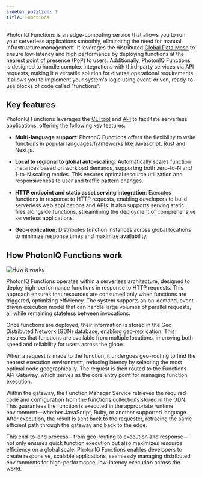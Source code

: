```yaml
---
sidebar_position: 1
title: Functions
---
```



PhotonIQ Functions is an edge-computing service that allows you to run your serverless applications smoothly, eliminating the need for manual infrastructure management. It leverages the distributed [Global Data Mesh](https://www.macrometa.com/platform/global-data-mesh) to ensure low-latency and high performance by deploying functions at the nearest point of presence (PoP) to users. Additionally, PhotonIQ Functions is designed to handle complex integrations with third-party services via API requests, making it a versatile solution for diverse operational requirements. It allows you to implement your system's logic using event-driven, ready-to-use blocks of code called "functions".

## Key features

PhotonIQ Functions leverages the  [CLI tool](functions-cli.md) and [API](https://www.macrometa.com/docs/apiFaas#/) to facilitate serverless applications, offering the following key features:

- **Multi-language support**: PhotonQ Functions offers the flexibility to write functions in popular languages/frameworks like Javascript, Rust and Next.js.

- **Local to regional to global auto-scaling**: Automatically scales function instances based on workload demands, supporting both zero-to-N and 1-to-N scaling modes. This ensures optimal resource utilization and responsiveness to user and traffic pattern changes.

- **HTTP endpoint and static asset serving integration**: Executes functions in response to HTTP requests, enabling developers to build serverless web applications and APIs. It also supports serving static files alongside functions, streamlining the deployment of comprehensive serverless applications.

- **Geo-replication**: Distributes function instances across global locations to minimize response times and maximize availability.



<grid cols={3}>
 <card
    heading="Quickstart"
    description="Create and deploy your first function in minutes."
    href="/photoniq/functions/functions-quickstart"
  />
   <card
    heading="Functions CLI commands"
    description="Explore CLI commands for managing functions."
    href="/photoniq/functions/functions-cli"
  />
   <card
    heading="Functions API"
    description="Integrate functions into your application via API."
    href="https://www.macrometa.com/docs/apiFaas#/"
  />
 </grid>

## How PhotonIQ Functions work
![How it works](/img/functions/how-it-works.png)

PhotonIQ Functions operates within a serverless architecture, designed to deploy high-performance functions in response to HTTP requests. This approach ensures that resources are consumed only when functions are triggered, optimizing efficiency. The system supports an on-demand, event-driven execution model that can handle large volumes of parallel requests, all while remaining stateless between invocations.

Once functions are deployed, their information is stored in the Geo Distributed Network (GDN) database, enabling geo-replication. This ensures that functions are available from multiple locations, improving both speed and reliability for users across the globe.

When a request is made to the function, it undergoes geo-routing to find the nearest execution environment, reducing latency by selecting the most optimal node geographically. The request is then routed to the Functions API Gateway, which serves as the core entry point for managing function execution.

Within the gateway, the Function Manager Service retrieves the required code and configuration from the functions collections stored in the GDN. This guarantees the function is executed in the appropriate runtime environment—whether JavaScript, Ruby, or another supported language. After execution, the result is sent back to the requester, retracing the same efficient path through the gateway and back to the edge.

This end-to-end process—from geo-routing to execution and response—not only ensures quick function execution but also maximizes resource efficiency on a global scale. PhotonIQ Functions enables developers to create responsive, scalable applications, seamlessly managing distributed environments for high-performance, low-latency execution across the world.



